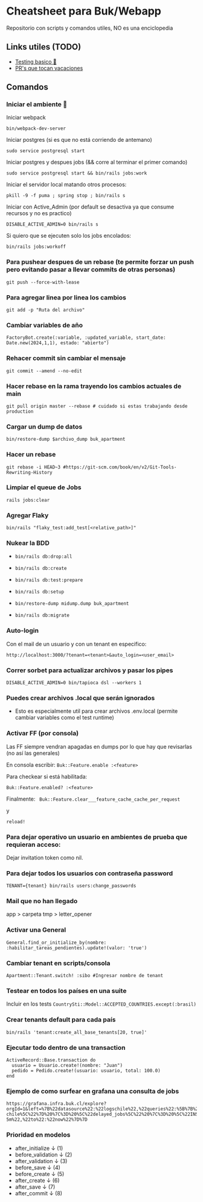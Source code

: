 # Cheatsheet para Buk/Webapp
Repositorio con scripts y comandos utiles, NO es una enciclopedia

## Links utiles (TODO)
- [Testing basico :wrench:](https://github.com/bukhr/buk-webapp/blob/7c0613ed33ab56646657b3775bd993c243a6899f/docs/test.md)
- [PR's que tocan vacaciones](https://github.com/bukhr/buk-webapp/pulls?q=is%3Aopen+team-review-requested%3Abukhr%2Fcore-vacaciones+-author%3Abermuditas)

## Comandos

### Iniciar el ambiente :boot:

Iniciar webpack
``` 
bin/webpack-dev-server
``` 

Iniciar postgres (si es que no está corriendo de antemano)
``` 
sudo service postgresql start
``` 

Iniciar postgres y despues jobs (&& corre al terminar el primer comando)
``` 
sudo service postgresql start && bin/rails jobs:work
``` 

Iniciar el servidor local matando otros procesos:
``` 
pkill -9 -f puma ; spring stop ; bin/rails s
``` 

Iniciar con Active_Admin (por default se desactiva ya que consume recursos y no es practico)
``` 
DISABLE_ACTIVE_ADMIN=0 bin/rails s
``` 

Si quiero que se ejecuten solo los jobs encolados:
``` 
bin/rails jobs:workoff
``` 

### Para pushear despues de un rebase (te permite forzar un push pero evitando pasar a llevar commits de otras personas)
``` 
git push --force-with-lease
```

### Para agregar linea por linea los cambios
``` 
git add -p "Ruta del archivo"
```

### Cambiar variables de año
``` 
FactoryBot.create(:variable, :updated_variable, start_date: Date.new(2024,1,1), estado: "abierto")
```

### Rehacer commit sin cambiar el mensaje
``` 
git commit --amend --no-edit
```

### Hacer rebase en la rama trayendo los cambios actuales de main
``` 
git pull origin master --rebase # cuidado si estas trabajando desde production
```

### Cargar un dump de datos
``` 
bin/restore-dump $archivo_dump buk_apartment
```

### Hacer un rebase
``` 
git rebase -i HEAD~3 #https://git-scm.com/book/en/v2/Git-Tools-Rewriting-History
```

### Limpiar el queue de Jobs
``` 
rails jobs:clear
```

### Agregar Flaky
``` 
bin/rails "flaky_test:add_test[<relative_path>]"
```

### Nukear la BDD

- ```
  bin/rails db:drop:all
  ```
- ```
  bin/rails db:create
  ```
- ```
  bin/rails db:test:prepare
  ```
- ```
  bin/rails db:setup
  ```
- ```
  bin/restore-dump midump.dump buk_apartment
  ```
- ```
  bin/rails db:migrate
  ```
### Auto-login

Con el mail de un usuario y con un tenant en especifico:

```
http://localhost:3000/?tenant=<tenant>&auto_login=<user_email>
```

### Correr sorbet para actualizar archivos y pasar los pipes

```
DISABLE_ACTIVE_ADMIN=0 bin/tapioca dsl --workers 1
```

### Puedes crear archivos .local que serán ignorados
- Esto es especialmente util para crear archivos .env.local (permite cambiar variables como el test runtime)


### Activar FF (por consola) 
Las FF siempre vendran apagadas en dumps por lo que hay que revisarlas (no así las generales)

En consola escribir:
``` Buk::Feature.enable :<feature> ```

Para checkear si está habilitada: 

``` Buk::Feature.enabled? :<feature> ```

Finalmente: 
```  Buk::Feature.clear___feature_cache_cache_per_request ```

y 

``` 
reload!
``` 
### Para dejar operativo un usuario en ambientes de prueba que requieran acceso:
Dejar invitation token como nil.

### Para dejar todos los usuarios con contraseña password
``` 
TENANT={tenant} bin/rails users:change_passwords
```

### Mail que no han llegado
app > carpeta tmp > letter_opener

### Activar una General
``` 
General.find_or_initialize_by(nombre: :habilitar_tareas_pendientes).update!(valor: 'true')
```

### Cambiar tenant en scripts/consola
``` 
Apartment::Tenant.switch! :sibo #Ingresar nombre de tenant
```

### Testear en todos los países en una suite
Incluir en los tests
``` CountrySti::Model::ACCEPTED_COUNTRIES.except(:brasil) ```

### Crear tenants default para cada país
```
bin/rails 'tenant:create_all_base_tenants[20, true]'
```

### Ejecutar todo dentro de una transaction
```
ActiveRecord::Base.transaction do
  usuario = Usuario.create!(nombre: "Juan")
  pedido = Pedido.create!(usuario: usuario, total: 100.0)
end
```

### Ejemplo de como surfear en grafana una consulta de jobs

```
https://grafana.infra.buk.cl/explore?orgId=1&left=%7B%22datasource%22:%22logschile%22,%22queries%22:%5B%7B%22refId%22:%22A%22,%22editorMode%22:%22code%22,%22expr%22:%22%7Bnamespace%3D%5C%22enterprise-chile%5C%22%7D%20%7C%3D%20%5C%22delayed_jobs%5C%22%20%7C%3D%20%5C%22INSERT%5C%22%20%7C%3D%20%5C%22PendingTasks::MarkVacacionesPorVencerPendingTasksAsCompletedJob%5C%22%22,%22queryType%22:%22range%22%7D%5D,%22range%22:%7B%22from%22:%22now-5m%22,%22to%22:%22now%22%7D%7D
```

### Prioridad en modelos

- after_initialize ↓ (1)
- before_validation ↓ (2)
- after_validation ↓ (3)
- before_save ↓ (4) 
- before_create ↓ (5)
- after_create ↓ (6)
- after_save ↓ (7)
- after_commit ↓ (8)
